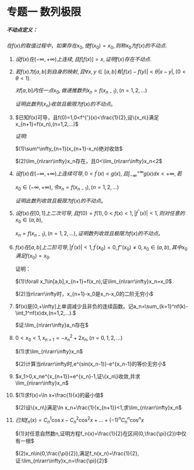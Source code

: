 # 专题一 数列极限

##### 不动点定义：

$在f(x)的取值过程中，如果存在x_0,使f(x_0)=x_0,则称x_0为f(x)的不动点.$









1. $设f(x)在(-\infty,+\infty)上连续,且f[f(x)]=x, 证明f(x)存在不动点.$































2. $若f(x)为[a,b]到自身的映射,且\forall x, y\in[a,b]有|f(x)-f(y)|<\theta|x-y|,(0<\theta<1).$

   $对[a,b]内任一点x_0,做递推数列x_n=f(x_{n-1}),(n=1,2,...)$

   $证明此数列\{x_n\}收敛且极限为f(x)的不动点。$

















































3. $已知f(x)可导，且f(0)=1,0<f^{'}(x)<\frac{1}{2},设\{x_n\}满足x_{n+1}=f(x_n),(n=1,2,...)$

   $证明:$

   $(1)\sum^\infty_{n=1}(x_{n+1}-x_n)绝对收敛$

   $(2)\lim_{n\rarr\infty}x_n存在，且0<\lim_{n\rarr\infty}x_n<2$



















































4. $设f(x)在(-\infty,+\infty)上连续可导,0<f^{'}(x)<g(x),且\int_{-\infty}^{+\infty}g(x)dx<+\infty,若$

   $x_0\in(-\infty,+\infty),令x_n=f(x_{n-1}),(n=1,2,...)$

   $证明此数列收敛且极限为f(x)的不动点。$















































5. $设f(x)在[0,1]上二次可导,且f(0)=f(1),0<f(x)<1,|f^{''}(x)|<1,则对任意的x_0\in(a,b),$

   $x_n=f(x_{n-1}),(n=1,2,...),证明数列收敛且极限为f(x)的不动点。$













































6. $f(x)在[a,b]上二阶可导,|f^{'}(x)|<1,f^{'}(x_0)=0,f{''}(x_0)\ne0,x_0\in(a,b),其中x_0满足f(x_0)=x_0.$

   证明：

   $(1)\forall x_1\in[a,b],x_{n+1}=f(x_n),证\lim_{n\rarr\infty}x_n=x_0$

   $(2)当n\rarr\infty时，x_{n+1}-x_0是x_n-x_0的二阶无穷小$

   















































7. $f(x)是[0,+\infty]上单调减少且非负的连续函数。记a_n=\sum_{k=1}^nf(k)-\int_1^nf(x)dx,(n=1,2,...).$

   $证:\lim_{n\rarr\infty}a_n存在$















































8. $0<x_0<1,x_{n+1}=-x_n^2+2x_n,(n=0,1,2,...)$

   $(1)求\lim_{n\rarr\infty}x_n$

   $(2)计算当n\rarr\infty时,e^{sin(x_n-1)}-e^{x_n-1}的等价无穷小$





















































9. $x_1>0,x_ne^{x_{n+1}}=e^{x_n}-1,证\{x_n\}收敛,并求\lim_{n\rarr\infty}x_n$























































10. $(1)求f(x)=\ln x+\frac{1}{x}的最小值$

    $(2)设\{x_n\}满足\ln x_n+\frac{1}{x_{n+1}}<1,求\lim_{n\rarr\infty}x_n$























































11. $已知f_n(x)=C_n^1\cos x-C_n^2\cos^2x+...+(-1)^nC_n^n\cos^nx$

    $(1)对任意自然数n,证明方程f_n(x)=\frac{1}{2}在区间(0,\frac{\pi}{2})中仅有一根$

    $(2)x_n\in(0,\frac{\pi}{2}),满足f_n(x_n)=\frac{1}{2},证:\lim_{n\rarr\infty}x_n=\frac{\pi}{2}$















